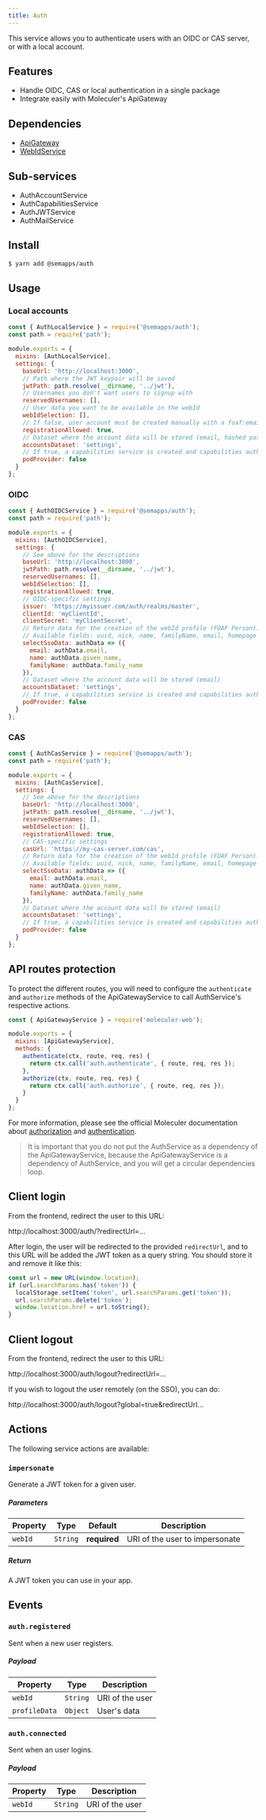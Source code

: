 ```yaml
---
title: Auth
---
```


This service allows you to authenticate users with an OIDC or CAS server, or with a local account.

## Features

- Handle OIDC, CAS or local authentication in a single package
- Integrate easily with Moleculer's ApiGateway

## Dependencies

- [ApiGateway](https://moleculer.services/docs/0.14/moleculer-web.html)
- [WebIdService](webid.md)

## Sub-services

- AuthAccountService
- AuthCapabilitiesService
- AuthJWTService
- AuthMailService

## Install

```bash
$ yarn add @semapps/auth
```

## Usage

### Local accounts

```js
const { AuthLocalService } = require('@semapps/auth');
const path = require('path');

module.exports = {
  mixins: [AuthLocalService],
  settings: {
    baseUrl: 'http://localhost:3000',
    // Path where the JWT keypair will be saved
    jwtPath: path.resolve(__dirname, '../jwt'),
    // Usernames you don't want users to signup with
    reservedUsernames: [],
    // User data you want to be available in the webId
    webIdSelection: [],
    // If false, user account must be created manually with a foaf:email field. True by default.
    registrationAllowed: true,
    // Dataset where the account data will be stored (email, hashed password...)
    accountsDataset: 'settings',
    // If true, a capabilities service is created and capabilities auth is enabled
    podProvider: false
  }
};
```

### OIDC

```js
const { AuthOIDCService } = require('@semapps/auth');
const path = require('path');

module.exports = {
  mixins: [AuthOIDCService],
  settings: {
    // See above for the descriptions
    baseUrl: 'http://localhost:3000',
    jwtPath: path.resolve(__dirname, '../jwt'),
    reservedUsernames: [],
    webIdSelection: [],
    registrationAllowed: true,
    // OIDC-specific settings
    issuer: 'https://myissuer.com/auth/realms/master',
    clientId: 'myClientId',
    clientSecret: 'myClientSecret',
    // Return data for the creation of the webId profile (FOAF Person).
    // Available fields: uuid, nick, name, familyName, email, homepage
    selectSsoData: authData => ({
      email: authData.email,
      name: authData.given_name,
      familyName: authData.family_name
    }),
    // Dataset where the account data will be stored (email)
    accountsDataset: 'settings',
    // If true, a capabilities service is created and capabilities auth is enabled
    podProvider: false
  }
};
```

### CAS

```js
const { AuthCasService } = require('@semapps/auth');
const path = require('path');

module.exports = {
  mixins: [AuthCasService],
  settings: {
    // See above for the descriptions
    baseUrl: 'http://localhost:3000',
    jwtPath: path.resolve(__dirname, '../jwt'),
    reservedUsernames: [],
    webIdSelection: [],
    registrationAllowed: true,
    // CAS-specific settings
    casUrl: 'https://my-cas-server.com/cas',
    // Return data for the creation of the webId profile (FOAF Person).
    // Available fields: uuid, nick, name, familyName, email, homepage
    selectSsoData: authData => ({
      email: authData.email,
      name: authData.given_name,
      familyName: authData.family_name
    }),
    // Dataset where the account data will be stored (email)
    accountsDataset: 'settings',
    // If true, a capabilities service is created and capabilities auth is enabled
    podProvider: false
  }
};
```

## API routes protection

To protect the different routes, you will need to configure the `authenticate` and `authorize` methods of the ApiGatewayService to call AuthService's respective actions.

```js
const { ApiGatewayService } = require('moleculer-web');

module.exports = {
  mixins: [ApiGatewayService],
  methods: {
    authenticate(ctx, route, req, res) {
      return ctx.call('auth.authenticate', { route, req, res });
    },
    authorize(ctx, route, req, res) {
      return ctx.call('auth.authorize', { route, req, res });
    }
  }
};
```

For more information, please see the official Moleculer documentation about [authorization](https://moleculer.services/docs/0.14/moleculer-web.html#Authorization) and [authentication](https://moleculer.services/docs/0.14/moleculer-web.html#Authentication).

> It is important that you do not put the AuthService as a dependency of the ApiGatewayService, because the ApiGatewayService is a dependency of AuthService, and you will get a circular dependencies loop.

## Client login

From the frontend, redirect the user to this URL:

http://localhost:3000/auth/?redirectUrl=...

After login, the user will be redirected to the provided `redirectUrl`, and to this URL will be added the JWT token as a query string. You should store it and remove it like this:

```js
const url = new URL(window.location);
if (url.searchParams.has('token')) {
  localStorage.setItem('token', url.searchParams.get('token'));
  url.searchParams.delete('token');
  window.location.href = url.toString();
}
```

## Client logout

From the frontend, redirect the user to this URL:

http://localhost:3000/auth/logout?redirectUrl=...

If you wish to logout the user remotely (on the SSO), you can do:

http://localhost:3000/auth/logout?global=true&redirectUrl...

## Actions

The following service actions are available:

### `impersonate`

Generate a JWT token for a given user.

##### Parameters

| Property | Type     | Default      | Description                    |
| -------- | -------- | ------------ | ------------------------------ |
| `webId`  | `String` | **required** | URI of the user to impersonate |

##### Return

A JWT token you can use in your app.

## Events

### `auth.registered`

Sent when a new user registers.

##### Payload

| Property      | Type     | Description     |
| ------------- | -------- | --------------- |
| `webId`       | `String` | URI of the user |
| `profileData` | `Object` | User's data     |

### `auth.connected`

Sent when an user logins.

##### Payload

| Property | Type     | Description     |
| -------- | -------- | --------------- |
| `webId`  | `String` | URI of the user |
